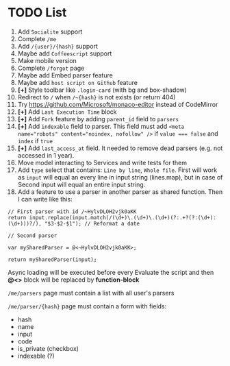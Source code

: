 # TODO List

1. Add `Socialite` support
2. Complete `/me`
3. Add `/{user}/{hash}` support
4. Maybe add `Coffeescript` support
5. Make mobile version
6. Complete `/forgot` page
7. Maybe add Embed parser feature
8. Maybe add `host script on Github` feature
9. **[+]** Style toolbar like `.login-card` (with bg and box-shadow)
10. Redirect to `/` when `/~{hash}` is not exists (or return 404)
11. Try https://github.com/Microsoft/monaco-editor instead of CodeMirror
12. **[+]** Add `Last Execution Time` block
13. **[+]** Add `Fork` feature by adding `parent_id` field to `parsers`
14. **[+]** Add `indexable` field to parser. This field must add `<meta name="robots" content="noindex, nofollow" />` if `value === false` and `index` if `true`
15. **[+]** Add `last_access_at` field. It needed to remove dead parsers (e.g. not accessed in 1 year).
16. Move model interacting to Services and write tests for them
17. Add `type` select that contains: `Line by line`, `Whole file`. First will work as `input` will equal an every line in input string (lines.map), but in case of Second input will equal an entire input string. 
18. Add a feature to use a parser in another parser as shared function. Then I can write like this:
```
// First parser with id /~HylvDLOH2vjk0aKK
return input.replace(input.match(/(\d+)\.(\d+)\.(\d+)(?:.+?(?:(\d+):(\d+)))?/), "$3-$2-$1"); // Reformat a date
```

```
// Second parser

var mySharedParser = @<~HylvDLOH2vjk0aKK>;

return mySharedParser(input);
```

Async loading will be executed before every Evaluate the script and then **@<>** block will be replaced by **function-block**



`/me/parsers` page must contain a list with all user's parsers

`/me/parser/{hash}` page must contain a form with fields:
 * hash
 * name
 * input
 * code
 * is_private (checkbox)
 * indexable (?)
